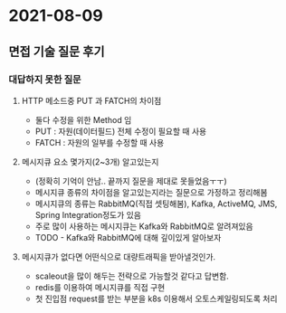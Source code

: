 # 2021-08-09

## 면접 기술 질문 후기

### 대답하지 못한 질문
1. HTTP 메소드중 PUT 과 FATCH의 차이점
   
    - 둘다 수정을 위한 Method 임
    - PUT : 자원(데이터필드) 전체 수정이 필요할 때 사용
    - FATCH : 자원의 일부를 수정할 때 사용
   
2. 메시지큐 요소 몇가지(2~3개) 알고있는지
    - (정확히 기억이 안남.. 끝까지 질문을 제대로 못들었음ㅜㅜ)
    - 메시지큐 종류의 차이점을 알고있는지라는 질문으로 가정하고 정리해봄
    - 메시지큐의 종류는 RabbitMQ(직접 셋팅해봄), Kafka, ActiveMQ, JMS, Spring Integration정도가 있음 
    - 주로 많이 사용하는 메시지큐는 Kafka와 RabbitMQ로 알려져있음
    - TODO - Kafka와 RabbitMQ에 대해 깊이있게 알아보자

3. 메시지큐가 없다면 어떤식으로 대량트래픽을 받아낼것인가.
    - scaleout을 많이 해두는 전략으로 가능할것 같다고 답변함.
    - redis를 이용하여 메시지큐를 직접 구현
    - 첫 진입점 request를 받는 부분을 k8s 이용해서 오토스케일링되도록 처리